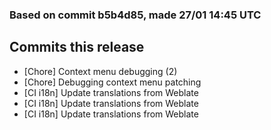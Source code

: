 ### Based on commit b5b4d85, made 27/01 14:45 UTC
## Commits this release
  - [Chore] Context menu debugging (2)
  - [Chore] Debugging context menu patching
  - [CI i18n] Update translations from Weblate
  - [CI i18n] Update translations from Weblate
  - [CI i18n] Update translations from Weblate